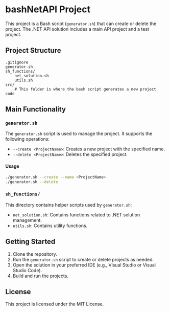 # bashNetAPI Project

This project is a Bash script (`generator.sh`) that can create or delete the project. The .NET API solution includes a main API project and a test project. 

## Project Structure

```
.gitignore
generator.sh
sh_functions/
    net_solution.sh
    utils.sh
src/
    # This folder is where the bash script generates a new project code
```

## Main Functionality

### `generator.sh`

The `generator.sh` script is used to manage the project. It supports the following operations:

- `--create <ProjectName>`: Creates a new project with the specified name.
- `--delete <ProjectName>`: Deletes the specified project.

#### Usage

```bash
./generator.sh --create --name <ProjectName>
./generator.sh --delete
```

### `sh_functions/`

This directory contains helper scripts used by `generator.sh`:

- `net_solution.sh`: Contains functions related to .NET solution management.
- `utils.sh`: Contains utility functions.

## Getting Started

1. Clone the repository.
2. Run the `generator.sh` script to create or delete projects as needed.
3. Open the solution in your preferred IDE (e.g., Visual Studio or Visual Studio Code).
4. Build and run the projects.

## License

This project is licensed under the MIT License.